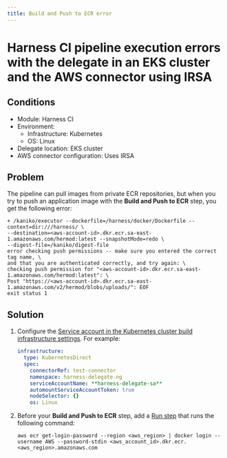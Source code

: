 ```yaml
---
title: Build and Push to ECR error
---
```


# Harness CI pipeline execution errors with the delegate in an EKS cluster and the AWS connector using IRSA

## Conditions

* Module: Harness CI
* Environment:
   * Infrastructure: Kubernetes
   * OS: Linux
* Delegate location: EKS cluster
* AWS connector configuration: Uses IRSA

## Problem

The pipeline can pull images from private ECR repositories, but when you try to push an application image with the **Build and Push to ECR** step, you get the following error:

```
+ /kaniko/executor --dockerfile=/harness/docker/Dockerfile --context=dir:///harness/ \
--destination=<aws-account-id>.dkr.ecr.sa-east-1.amazonaws.com/hermod:latest --snapshotMode=redo \
--digest-file=/kaniko/digest-file
error checking push permissions -- make sure you entered the correct tag name, \
and that you are authenticated correctly, and try again: \
checking push permission for "<aws-account-id>.dkr.ecr.sa-east-1.amazonaws.com/hermod:latest": \
Post "https://<aws-account-id>.dkr.ecr.sa-east-1.amazonaws.com/v2/hermod/blobs/uploads/": EOF
exit status 1
```

## Solution

1. Configure the [Service account in the Kubernetes cluster build infrastructure settings](https://developer.harness.io/docs/continuous-integration/use-ci/set-up-build-infrastructure/ci-stage-settings#service-account-name). For example:

   ```yaml
   infrastructure:
     type: KubernetesDirect
     spec:
       connectorRef: test-connector
       namespace: harness-delegate-ng
       serviceAccountName: **harness-delegate-sa**
       automountServiceAccountToken: true
       nodeSelector: {}
       os: Linux
   ```

2. Before your **Build and Push to ECR** step, add a [Run step](https://developer.harness.io/docs/continuous-integration/use-ci/run-ci-scripts/run-step-settings) that runs the following command:

   ```
   aws ecr get-login-password --region <aws_region> | docker login --username AWS --password-stdin <aws_account_id>.dkr.ecr.<aws_region>.amazonaws.com
   ```
